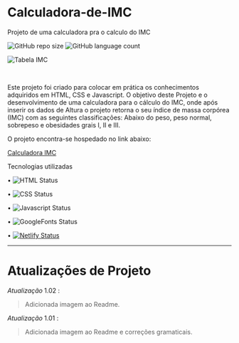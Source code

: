 # Calculadora-de-IMC

Projeto de uma calculadora pra o calculo do IMC 
<br>

![GitHub repo size](https://img.shields.io/github/repo-size/DaniloADamasceno/Calculadora-de-IMC?style=for-the-badge)
![GitHub language count](https://img.shields.io/github/languages/count/DaniloADamasceno/Calculadora-de-IMC?style=for-the-badge)

![Tabela IMC](https://user-images.githubusercontent.com/71226047/179367326-057129d7-e9c1-4c6e-bee1-11eec6a39a8d.jpg)

<br>
<p>Este projeto foi criado para colocar em prática os conhecimentos adquiridos em HTML, CSS e Javascript.
O objetivo deste Projeto e o desenvolvimento de uma calculadora para o cálculo do IMC, onde após inserir os dados de Altura o projeto retorna o seu índice de massa corpórea (IMC) com as seguintes classificações:
Abaixo do peso, peso normal, sobrepeso e obesidades grais I, II e III.</p>


O projeto encontra-se hospedado no link abaixo:

[Calculadora IMC](https://calculadoraimc102.netlify.app/)

Tecnologias utilizadas 

• 	   ![HTML Status](https://img.shields.io/badge/HTML5-E34F26?style=for-the-badge&logo=html5&logoColor=white)

• 	   ![CSS Status](https://img.shields.io/badge/CSS3-1572B6?style=for-the-badge&logo=css3&logoColor=white)

•      ![Javascript Status](https://img.shields.io/badge/JavaScript-323330?style=for-the-badge&logo=javascript&logoColor=F7DF1E)

•      ![GoogleFonts Status](https://img.shields.io/badge/Google-Fonts-green)

•	     [![Netlify Status](https://api.netlify.com/api/v1/badges/4fcccf50-a6d6-452b-839e-6852f4824112/deploy-status)](https://app.netlify.com/sites/clocktimer101/deploys)

______________________________________________________________________________________________________________________________________________________________
# Atualizações de Projeto


*Atualização* 1.02 :
> Adicionada imagem ao Readme.

*Atualização* 1.01 :
> Adicionada imagem ao Readme e correções gramaticais.

